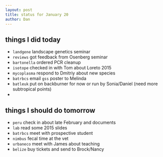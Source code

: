 ```yaml
---
layout: post
title: status for January 20
author: Dan
---
```


## things I did today
* `landgene` landscape genetics seminar
* `reviews` got feedback from Osenberg seminar
* `bartonella` ordered PCR cleanup
* `isotope` checked in with Tom about Loreto 2015
* `mycoplasma` respond to Dmitriy about new species
* `batrbcs` email `gss` poster to Melinda
* `batleuk` put on backburner for now or run by Sonia/Daniel (need more subtropical points)
* 
## things I should do tomorrow
* `peru` check in about late February and documents
* `lab` read some 2015 slides
* `batrbcs` meet with prospective student 
* `nimbus` fecal time at the vet
* `urbaneco` meet with James about teaching
* `belize` buy tickets and send to Brock/Nancy

<i class='fa fa-code' style='color:pink'> </i>
